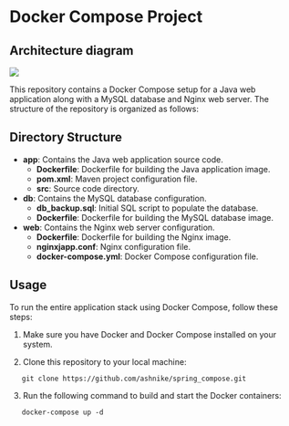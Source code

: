 # Docker Compose Project
## Architecture diagram
![](https://github.com/ashnike/spring_compose/blob/main/new.GIF)

This repository contains a Docker Compose setup for a Java web application along with a MySQL database and Nginx web server. The structure of the repository is organized as follows:

## Directory Structure

- **app**: Contains the Java web application source code.
  - **Dockerfile**: Dockerfile for building the Java application image.
  - **pom.xml**: Maven project configuration file.
  - **src**: Source code directory.
- **db**: Contains the MySQL database configuration.
  - **db_backup.sql**: Initial SQL script to populate the database.
  - **Dockerfile**: Dockerfile for building the MySQL database image.
- **web**: Contains the Nginx web server configuration.
  - **Dockerfile**: Dockerfile for building the Nginx image.
  - **nginxjapp.conf**: Nginx configuration file.
  - **docker-compose.yml**: Docker Compose configuration file.
## Usage

To run the entire application stack using Docker Compose, follow these steps:

1. Make sure you have Docker and Docker Compose installed on your system.

2. Clone this repository to your local machine:
```
   git clone https://github.com/ashnike/spring_compose.git
```
3. Run the following command to build and start the Docker containers:
```
   docker-compose up -d
``` 
